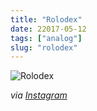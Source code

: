 ```yaml
---
title: "Rolodex"
date: 22017-05-12 
tags: ["analog"]
slug: "rolodex"
---
```


![Rolodex][1]

_via [Instagram][2]_

 [1]: /img/2017/rolodex.jpg
 [2]: https://www.instagram.com/p/BT_qVPBAbAD/
